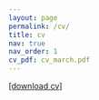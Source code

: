 ```yaml
---
layout: page
permalink: /cv/
title: cv
nav: true
nav_order: 1
cv_pdf: cv_march.pdf
---
```


[[download cv]](https://justinmelnick.github.io/assets/pdf/cv_april.pdf)

